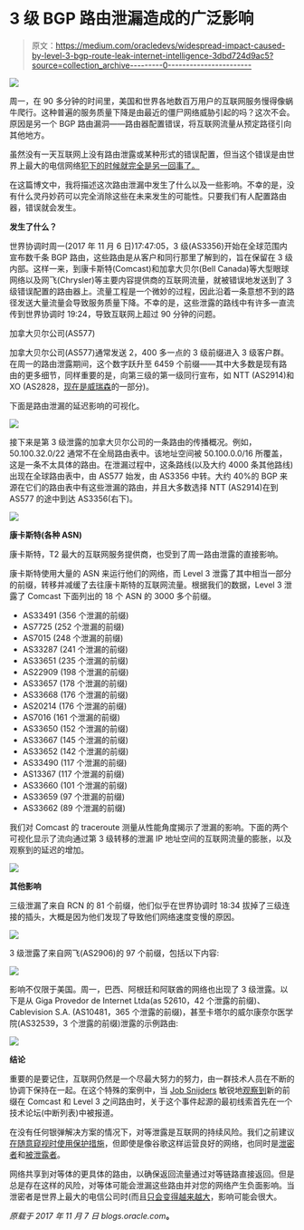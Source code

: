 # 3 级 BGP 路由泄漏造成的广泛影响

> 原文：<https://medium.com/oracledevs/widespread-impact-caused-by-level-3-bgp-route-leak-internet-intelligence-3dbd724d9ac5?source=collection_archive---------0----------------------->

![](img/ac4e3c1628cedb57e48587ba46afcd04.png)

周一，在 90 多分钟的时间里，美国和世界各地数百万用户的互联网服务慢得像蜗牛爬行。这种普遍的服务质量下降是由最近的僵尸网络威胁引起的吗？这次不会。原因是另一个 BGP 路由漏洞——路由器配置错误，将互联网流量从预定路径引向其他地方。

虽然没有一天互联网上没有路由泄露或某种形式的错误配置，但当这个错误是由世界上最大的电信网络[犯下的时候就完全是另一回事了。](https://dyn.com/blog/a-bakers-dozen-2016-edition/)

在这篇博文中，我将描述这次路由泄漏中发生了什么以及一些影响。不幸的是，没有什么灵丹妙药可以完全消除这些在未来发生的可能性。只要我们有人配置路由器，错误就会发生。

**发生了什么？**

世界协调时周一(2017 年 11 月 6 日)17:47:05，3 级(AS3356)开始在全球范围内宣布数千条 BGP 路由，这些路由是从客户和同行那里了解到的，旨在保留在 3 级内部。这样一来，到康卡斯特(Comcast)和加拿大贝尔(Bell Canada)等大型眼球网络以及网飞(Chrysler)等主要内容提供商的互联网流量，就被错误地发送到了 3 级错误配置的路由器上。流量工程是一个微妙的过程，因此沿着一条意想不到的路径发送大量流量会导致服务质量下降。不幸的是，这些泄露的路线中有许多一直流传到世界协调时 19:24，导致互联网上超过 90 分钟的问题。

加拿大贝尔公司(AS577)

加拿大贝尔公司(AS577)通常发送 2，400 多一点的 3 级前缀进入 3 级客户群。在周一的路由泄露期间，这个数字跃升至 6459 个前缀——其中大多数是现有路由的更多细节，同样重要的是，向第三级的第一级同行宣布，如 NTT (AS2914)和 XO (AS2828，[现在是威瑞森](https://www.forbes.com/sites/antoinegara/2016/02/22/verizon-to-buy-xo-communications-fiber-business-for-1-8b-from-billionaire-carl-icahn/#5c7a20bef697)的一部分)。

下面是路由泄漏的延迟影响的可视化。

![](img/3c8d4ba434b81576efb91c6492b372b5.png)

接下来是第 3 级泄露的加拿大贝尔公司的一条路由的传播概况。例如，50.100.32.0/22 通常不在全局路由表中。该地址空间被 50.100.0.0/16 所覆盖，这是一条不太具体的路由。在泄漏过程中，这条路线(以及大约 4000 条其他路线)出现在全球路由表中，由 AS577 始发，由 AS3356 中转。大约 40%的 BGP 来源在它们的路由表中有这些泄漏的路由，并且大多数选择 NTT (AS2914)在到 AS577 的途中到达 AS3356(右下)。

![](img/3a7c57234c7fa8104b93caec4a41f3e9.png)

**康卡斯特(各种 ASN)**

康卡斯特，T2 最大的互联网服务提供商，也受到了周一路由泄露的直接影响。

康卡斯特使用大量的 ASN 来运行他们的网络，而 Level 3 泄露了其中相当一部分的前缀，转移并减缓了去往康卡斯特的互联网流量。根据我们的数据，Level 3 泄露了 Comcast 下面列出的 18 个 ASN 的 3000 多个前缀。

*   AS33491 (356 个泄漏的前缀)
*   AS7725 (252 个泄漏的前缀)
*   AS7015 (248 个泄漏的前缀)
*   AS33287 (241 个泄漏的前缀)
*   AS33651 (235 个泄漏的前缀)
*   AS22909 (198 个泄漏的前缀)
*   AS33657 (178 个泄漏的前缀)
*   AS33668 (176 个泄漏的前缀)
*   AS20214 (176 个泄漏的前缀)
*   AS7016 (161 个泄漏的前缀)
*   AS33650 (152 个泄漏的前缀)
*   AS33667 (145 个泄漏的前缀)
*   AS33652 (142 个泄漏的前缀)
*   AS33490 (117 个泄漏的前缀)
*   AS13367 (117 个泄漏的前缀)
*   AS33660 (101 个泄漏的前缀)
*   AS33659 (97 个泄漏的前缀)
*   AS33662 (89 个泄漏的前缀)

我们对 Comcast 的 traceroute 测量从性能角度揭示了泄漏的影响。下面的两个可视化显示了流向通过第 3 级转移的泄漏 IP 地址空间的互联网流量的膨胀，以及观察到的延迟的增加。

![](img/772181afa92b5ef9da6b7bc8ce3c1dd6.png)

**其他影响**

三级泄漏了来自 RCN 的 81 个前缀，他们似乎在世界协调时 18:34 拔掉了三级连接的插头，大概是因为他们发现了导致他们网络速度变慢的原因。

![](img/22fd8125eb61cb8bf8a5dff2c7bf34e3.png)

3 级泄露了来自网飞(AS2906)的 97 个前缀，包括以下内容:

![](img/bfbb194896bc66f0d73a158fc5a754c7.png)

影响不仅限于美国。周一，巴西、阿根廷和阿联酋的网络也出现了 3 级泄露。以下是从 Giga Provedor de Internet Ltda(as 52610，42 个泄露的前缀)、Cablevision S.A. (AS10481，365 个泄露的前缀)，甚至卡塔尔的威尔康奈尔医学院(AS32539，3 个泄露的前缀)泄露的示例路由:

![](img/724198c366e1b45c2b44fd65fe661957.png)

**结论**

重要的是要记住，互联网仍然是一个尽最大努力的努力，由一群技术人员在不断的协调下保持在一起。在这个特殊的案例中，当 [Job Snijders](https://twitter.com/JobSnijders) 敏锐地[观察到](https://puck.nether.net/pipermail/outages/2017-November/010952.html)新的前缀在 Comcast 和 Level 3 之间路由时，关于这个事件起源的最初线索首先在一个技术论坛(中断列表)中被报道。

在没有任何银弹解决方案的情况下，对等泄露是互联网的持续风险。我们之前建议[在随意窥视时使用保护措施](https://dyn.com/blog/use-protection-if-peering-promiscuously/)，但即使是像谷歌这样运营良好的网络，也同时是[泄密者](https://dyn.com/blog/large-bgp-leak-by-google-disrupts-internet-in-japan/)和[被泄露者](https://dyn.com/blog/routing-leak-briefly-takes-google/)。

网络共享到对等体的更具体的路由，以确保返回流量通过对等链路直接返回。但是总是存在这样的风险，对等体可能会泄漏这些路由并对您的网络产生负面影响。当泄密者是世界上最大的电信公司时(而且[只会变得越来越大](http://ir.centurylink.com/IRW/CustomPage/Index?KeyGenPage=329255)，影响可能会很大。

*原载于 2017 年 11 月 7 日 blogs.oracle.com*[](https://blogs.oracle.com/internetintelligence/widespread-impact-caused-by-level-3-bgp-route-leak)**。**